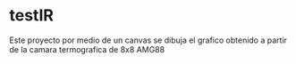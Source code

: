 # testIR
Este proyecto por medio de un canvas se dibuja el grafico obtenido a partir de la camara termografica de 8x8 AMG88
